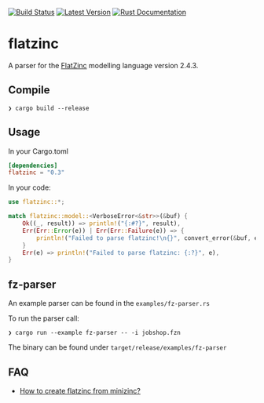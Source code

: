[![Build Status](https://github.com/potassco/flatzinc/workflows/CI%20test/badge.svg)](https://github.com/potassco/flatzinc)
[![Latest Version](https://img.shields.io/crates/v/flatzinc.svg)](https://crates.io/crates/flatzinc)
[![Rust Documentation](https://img.shields.io/badge/api-rustdoc-blue.svg)](https://docs.rs/flatzinc)

# flatzinc

A parser for the [FlatZinc](https://www.minizinc.org/doc-2.4.3/en/fzn-spec.html#specification-of-flatzinc) modelling language version 2.4.3.

## Compile

```text
❯ cargo build --release
```

## Usage

In your Cargo.toml

```toml
[dependencies]
flatzinc = "0.3"
```

In your code:

```rust
use flatzinc::*;

match flatzinc::model::<VerboseError<&str>>(&buf) {
    Ok((_, result)) => println!("{:#?}", result),
    Err(Err::Error(e)) | Err(Err::Failure(e)) => {
        println!("Failed to parse flatzinc!\n{}", convert_error(&buf, e))
    }
    Err(e) => println!("Failed to parse flatzinc: {:?}", e),
}
```

## fz-parser

An example parser can be found in the `examples/fz-parser.rs`

To run the parser call:

```text
❯ cargo run --example fz-parser -- -i jobshop.fzn
```

The binary can be found under `target/release/examples/fz-parser`

## FAQ

- [How to create flatzinc from minizinc?](https://github.com/MiniZinc/libminizinc/issues/342)
